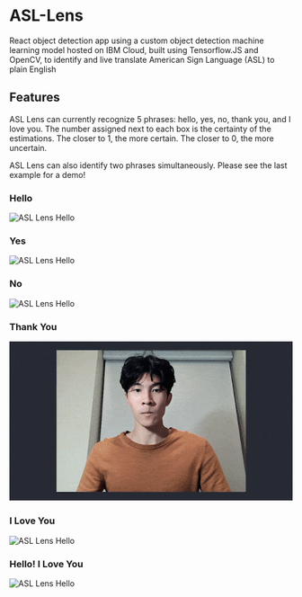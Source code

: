 # ASL-Lens
React object detection app using a custom object detection machine learning model hosted on IBM Cloud, built using Tensorflow.JS and OpenCV, to identify and live translate American Sign Language (ASL) to plain English

## Features 
ASL Lens can currently recognize 5 phrases: hello, yes, no, thank you, and I love you. The number assigned next to each box is the certainty of the estimations. The closer to 1, the more certain. The closer to 0, the more uncertain. 

ASL Lens can also identify two phrases simultaneously. Please see the last example for a demo! 

### Hello

![ASL Lens Hello](/gifs/ASL_hello.gif)

### Yes 

![ASL Lens Hello](/gifs/ASL_yes.gif)

### No 

![ASL Lens Hello](/gifs/ASL_no.gif)

### Thank You 

![ASL Lens Hello](/gifs/ASL_thankyou.gif)

### I Love You  

![ASL Lens Hello](/gifs/ASL_love.gif)

### Hello! I Love You  

![ASL Lens Hello](/gifs/ASL_helloandlove.gif)
